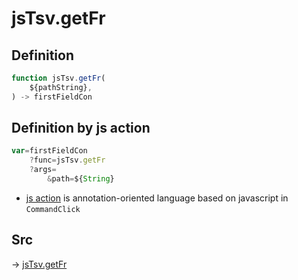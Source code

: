 # jsTsv.getFr

## Definition

```js.js
function jsTsv.getFr(
	${pathString},
) -> firstFieldCon
```


## Definition by js action

```js.js
var=firstFieldCon
	?func=jsTsv.getFr
	?args=
		&path=${String}
```

- [js action](#) is annotation-oriented language based on javascript in `CommandClick`



## Src

-> [jsTsv.getFr](https://github.com/puutaro/CommandClick/blob/master/app/src/main/java/com/puutaro/commandclick/fragment_lib/terminal_fragment/js_interface/tsv/JsTsv.kt#L70)


